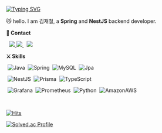 [![Typing SVG](https://readme-typing-svg.demolab.com/?lines=Hi,+I'm+Jc18JC)](https://git.io/typing-svg)

😼 hello. I am 김재철, a **Spring** and **NestJS** backend developer.

**📨 Contact**

&nbsp;
<a href="mailto:kimjc5467@gmail.com" target="_blank">
<img src = "https://img.shields.io/badge/_-Gmail-purple?&style=for-the-badge">
</a>
<a href="mailto:kimjc5467@naver.com" target="_blank">
<img src = "https://img.shields.io/badge/_-Naver-purple?&style=for-the-badge">
</a>
&nbsp;
[<img src = "https://img.shields.io/badge/_-Linkedin-purple?&style=for-the-badge">](https://www.linkedin.com/in/jaecheol-kim-937a1633b/)

**⚔ Skills**

&nbsp;![Java](https://img.shields.io/badge/Java-007396.svg?&style=for-the-badge&logo=Java&logoColor=white)
&nbsp;![Spring](https://img.shields.io/badge/Spring-6DB33F.svg?&style=for-the-badge&logo=Spring&logoColor=white)
&nbsp;![MySQL](https://img.shields.io/badge/MySQL-4479A1.svg?&style=for-the-badge&logo=MySQL&logoColor=white)
&nbsp;![Jpa](https://img.shields.io/badge/Jpa-6DB33F.svg?&style=for-the-badge&logo=Jpa&logoColor=white)

&nbsp;![NestJS](https://img.shields.io/badge/NestJS-000000.svg?&style=for-the-badge&logo=NestJS&logoColor=red)
&nbsp;![Prisma](https://img.shields.io/badge/Prisma-8977AD.svg?&style=for-the-badge&logo=Prisma&logoColor=white)
&nbsp;![TypeScript](https://img.shields.io/badge/TypeScript-3178C6.svg?&style=for-the-badge&logo=TypeScript&logoColor=white)

&nbsp;![Grafana](https://img.shields.io/badge/Grafana-FFFFFF.svg?&style=for-the-badge&logo=Grafana&logoColor=orange)
&nbsp;![Prometheus](https://img.shields.io/badge/Prometheus-FFFFFF.svg?&style=for-the-badge&logo=Prometheus&logoColor=orange)
&nbsp;![Python](https://img.shields.io/badge/Python-3776AB.svg?&style=for-the-badge&logo=Python&logoColor=white)
&nbsp;![AmazonAWS](https://img.shields.io/badge/Amazon%20AWS-232F3E?style=for-the-badge&logo=Amazo20%AWS&logoColor=white)

&nbsp;

[![Hits](https://hits.seeyoufarm.com/api/count/incr/badge.svg?url=https%3A%2F%2Fgithub.com%2FJc18Jc&count_bg=%2379C83D&title_bg=%23555555&icon=&icon_color=%23E7E7E7&title=hits&edge_flat=false)](https://hits.seeyoufarm.com)

[![Solved.ac Profile](http://mazassumnida.wtf/api/v2/generate_badge?boj=7387714)](https://solved.ac/7387714/)
